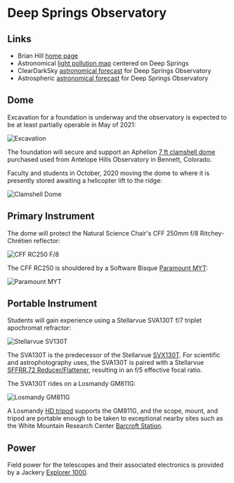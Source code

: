 # Deep Springs Observatory

## Links

* Brian Hill [home page](/)
* Astronomical [light pollution map](https://darksitefinder.com/maps/world.html#10/37.3749/-117.9802) centered on Deep Springs
* ClearDarkSky [astronomical forecast](https://www.cleardarksky.com/c/DpSprObCAkey.html?1) for Deep Springs Observatory
* Astrospheric [astronomical forecast](https://www.astrospheric.com/?Latitude=37.3749&Longitude=-117.9802) for Deep Springs Observatory

## Dome

Excavation for a foundation is underway and the observatory is expected to be at least partially operable in May of 2021:

![Excavation](./photos/ExcavationUnderSmokySkies.jpeg)

The foundation will secure and support an Aphelion [7 ft clamshell dome](https://www.apheliondomes.com/products.html) purchased used from Antelope Hills Observatory in Bennett, Colorado.

Faculty and students in October, 2020 moving the dome to where it is presently stored awaiting a helicopter lift to the ridge:

![Clamshell Dome](./photos/DomeBeingMoved.jpeg)

## Primary Instrument

The dome will protect the Natural Science Chair's CFF 250mm f/8 Ritchey-Chr&eacute;tien reflector:

![CFF RC250 F/8](./photos/250mm-1308-1200x900.jpg)

The CFF RC250 is shouldered by a Software Bisque [Paramount MYT](https://www.bisque.com/product/paramount-myt-portable-robotic-telescope-mount/):

![Paramount MYT](./photos/ParamountMYT.jpg)

## Portable Instrument

Students will gain experience using a Stellarvue SVA130T f/7 triplet apochromat refractor:

![Stellarvue SV130T](./photos/SVA130EDT.png)

The SVA130T is the predecessor of the Stellarvue [SVX130T](https://www.stellarvue.com/svx130t/). For scientific and astrophotography uses, the SVA130T is paired with a Stellarvue [SFFRR.72 Reducer/Flattener](./photos/SFFR72-130.jpg), resulting in an f/5 effective focal ratio.

The SVA130T rides on a Losmandy GM811G:

![Losmandy GM811G](./photos/GM811G.jpeg)

A Losmandy [HD tripod](http://store.losmandy.com/fhd-ma) supports the GM811G, and the scope, mount, and tripod are portable enough to be taken to exceptional nearby sites such as the White Mountain Research Center [Barcroft Station](https://www.wmrc.edu/facilities/bar/default.html).

## Power

Field power for the telescopes and their associated electronics is provided by a Jackery [Explorer 1000](https://www.jackery.com/products/explorer-1000-portable-power-station).
